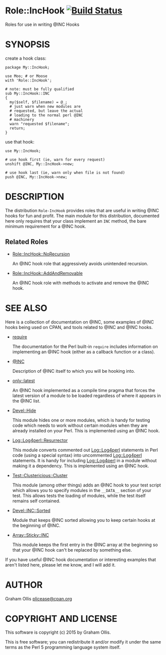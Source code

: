 # Role::IncHook [![Build Status](https://secure.travis-ci.org/plicease/Role-IncHook.png)](http://travis-ci.org/plicease/Role-IncHook)

Roles for use in writing @INC Hooks

# SYNOPSIS

create a hook class:

    package My::IncHook;
    
    use Moo; # or Moose
    with 'Role::IncHook';
    
    # note: must be fully qualified
    sub My::IncHook::INC
    {
      my($self, $filename) = @_;
      # just warn when new modules are
      # requested, but leave the actual
      # loading to the normal perl @INC
      # machinery
      warn "requested $filename";
      return;
    }

use that hook:

    use My::IncHook;
    
    # use hook first (ie, warn for every request)
    unshift @INC, My::IncHook->new;
    
    # use hook last (ie, warn only when file is not found)
    push @INC, My::IncHook->new;

# DESCRIPTION

The distribution `Role-IncHook` provides roles that are
useful in writing @INC hooks for fun and profit.  The main
module for this distribution, documented here only requires
that your class implement an `INC` method, the bare minimum
requirement for a @INC hook.

## Related Roles

- [Role::IncHook::NoRecursion](https://metacpan.org/pod/Role::IncHook::NoRecursion)

    An @INC hook role that aggressively avoids unintended recursion.

- [Role::IncHook::AddAndRemovable](https://metacpan.org/pod/Role::IncHook::AddAndRemovable)

    An @INC hook role with methods to activate and remove the @INC hook.

# SEE ALSO

Here is a collection of documentation on @INC, some examples of
@INC hooks being used on CPAN, and tools related to @INC and
@INC hooks.

- [require](https://metacpan.org/pod/perlfunc#require)

    The documentation for the Perl built-in `require` includes information
    on implementing an @INC hook (either as a callback function or a class).

- [@INC](https://metacpan.org/pod/perlvar#INC)

    Description of @INC itself to which you will be hooking into.

- [only::latest](https://metacpan.org/pod/only::latest)

    An @INC hook implemented as a compile time pragma that forces the latest
    version of a module to be loaded regardless of where it appears in the
    @INC list.

- [Devel::Hide](https://metacpan.org/pod/Devel::Hide)

    This module hides one or more modules, which is handy for testing code which needs
    to work without certain modules when they are already installed on your Perl.
    This is implemented using an @INC hook.

- [Log::Log4perl::Resurrector](https://metacpan.org/pod/Log::Log4perl::Resurrector)

    This module converts commented out [Log::Log4perl](https://metacpan.org/pod/Log::Log4perl) statements in Perl code (using
    a special syntax) into uncommented [Log::Log4perl](https://metacpan.org/pod/Log::Log4perl) statements.  It is handy for 
    including [Log::Log4perl](https://metacpan.org/pod/Log::Log4perl) in a module without making it a dependency.  This is implemented
    using an @INC hook.

- [Test::Clustericious::Cluster](https://metacpan.org/pod/Test::Clustericious::Cluster)

    This module (among other things) adds an @INC hook to your test script which allows you
    to specify modules in the `__DATA__` section of your test.  This allows tests the loading
    of modules, while the test itself remains self contained.

- [Devel::INC::Sorted](https://metacpan.org/pod/Devel::INC::Sorted)

    Module that keeps @INC sorted allowing you to keep certain hooks at the beginning of @INC.

- [Array::Sticky::INC](https://metacpan.org/pod/Array::Sticky::INC)

    This module keeps the first entry in the @INC array at the beginning so that your @INC hook
    can't be replaced by something else.

If you have useful @INC hook documentation or interesting examples that aren't listed here,
please let me know, and I will add it.

# AUTHOR

Graham Ollis <plicease@cpan.org>

# COPYRIGHT AND LICENSE

This software is copyright (c) 2015 by Graham Ollis.

This is free software; you can redistribute it and/or modify it under
the same terms as the Perl 5 programming language system itself.
